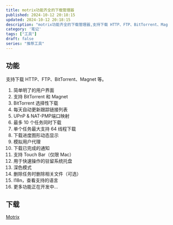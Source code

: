 ```yaml
---
title: motrix功能齐全的下载管理器
published: 2024-10-12 20:18:15
updated: 2024-10-12 20:18:15
description: "motrix功能齐全的下载管理器,支持下载 HTTP、FTP、BitTorrent、Magnet 等。"
category: '笔记'
tags: ["工具"]
draft: false
series: "推荐工具"
---
```

## 功能
支持下载 HTTP、FTP、BitTorrent、Magnet 等。
1. 简单明了的用户界面
2. 支持 BitTorrent 和 Magnet
3. BitTorrent 选择性下载
4. 每天自动更新跟踪链接列表
5. UPnP & NAT-PMP端口映射
6. 最多 10 个任务同时下载
7. 单个任务最大支持 64 线程下载
8. 下载进度图形动态显示
9. 模拟用户代理
10. 下载已完成的通知
11. 支持 Touch Bar（仅限 Mac）
12. 用于快速操作的驻留系统托盘
13. 深色模式
14. 删除任务时删除相关文件（可选）
15. I18n，查看支持的语言
16. 更多功能正在开发中...
## 下载
[Motrix](https://motrix.app/download)
